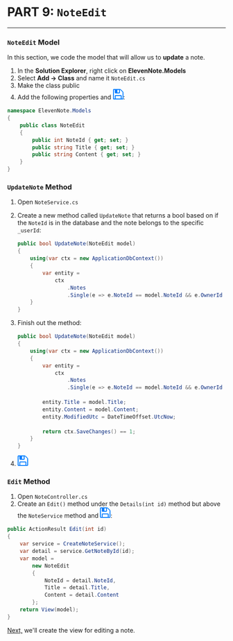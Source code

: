# PART 9: `NoteEdit` 
---
### `NoteEdit` Model
In this section, we code the model that will allow us to **update** a note.

1. In the **Solution Explorer**, right click on **ElevenNote.Models**
2. Select **Add -> Class** and name it `NoteEdit.cs`
3. Make the class public
4. Add the following properties and ![Save](../assets/font-awesome-save.png):

```cs
namespace ElevenNote.Models
{
    public class NoteEdit
    {
        public int NoteId { get; set; }
        public string Title { get; set; }
        public string Content { get; set; }
    }
}
```

### `UpdateNote` Method
1. Open `NoteService.cs`
2. Create a new method called `UpdateNote` that returns a bool based on if the `NoteId` is in the database and the note belongs to the specific `_userId`:

    ```cs
    public bool UpdateNote(NoteEdit model)
    {
        using(var ctx = new ApplicationDbContext())
        {
            var entity = 
                ctx
                    .Notes
                    .Single(e => e.NoteId == model.NoteId && e.OwnerId == _userId);
        }
    }
    ```
3. Finish out the method:

    ```cs
    public bool UpdateNote(NoteEdit model)
    {
        using(var ctx = new ApplicationDbContext())
        {
            var entity = 
                ctx
                    .Notes
                    .Single(e => e.NoteId == model.NoteId && e.OwnerId == _userId);

            entity.Title = model.Title;
            entity.Content = model.Content;
            entity.ModifiedUtc = DateTimeOffset.UtcNow;

            return ctx.SaveChanges() == 1;
        }
    }
    ```
4. ![Save](../assets/font-awesome-save.png)

### `Edit` Method
1. Open `NoteController.cs`
2. Create an `Edit()` method under the `Details(int id)` method but above the `NoteService` method and ![Save](../assets/font-awesome-save.png):

```cs
public ActionResult Edit(int id)
{
    var service = CreateNoteService();
    var detail = service.GetNoteById(id);
    var model = 
        new NoteEdit
        {
            NoteId = detail.NoteId,
            Title = detail.Title,
            Content = detail.Content
        };
    return View(model);
}
```

[Next,](9.1-NoteEditView.md) we'll create the view for editing a note.
